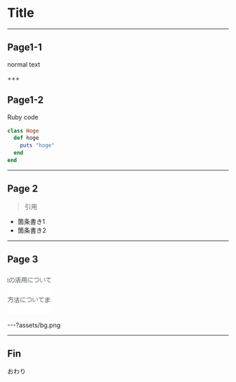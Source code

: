 # Title

---
## Page1-1

normal text

+++

## Page1-2

Ruby code

```ruby
class Hoge
  def hoge
    puts "hoge"
  end
end
```

---

## Page 2

>引用

* 箇条書き1
* 箇条書き2

---

## Page 3

![alt](assets/image_name.png)

---?assets/bg.png

---

## Fin

おわり

